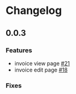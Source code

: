 # Changelog

## 0.0.3

### Features
 - invoice view page [#21](https://github.com/AmolKumarGupta/riime-rms/issues/21)
 - invoice edit page [#18](https://github.com/AmolKumarGupta/riime-rms/issues/18)

### Fixes
